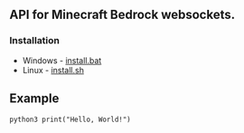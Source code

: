 ## API for Minecraft Bedrock websockets.

### Installation
- Windows - [install.bat](install.bat)
- Linux - [install.sh](install.sh)

## Example
``python3
print("Hello, World!")
``
